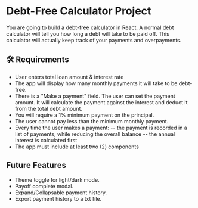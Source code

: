 # Debt-Free Calculator Project

You are going to build a debt-free calculator in React. A normal debt calculator will tell you how long a debt will take to be paid off. This calculator will actually keep track of your payments and overpayments.

## 🛠 Requirements

- User enters total loan amount & interest rate
- The app will display how many monthly payments it will take to be debt-free.
- There is a "Make a payment" field. The user can set the payment amount. It will calculate the payment against the interest and deduct it from the total debt amount.
- You will require a 1% minimum payment on the principal.
- The user cannot pay less than the minimum monthly payment.
- Every time the user makes a payment:
-- the payment is recorded in a list of payments, while reducing the overall balance
-- the annual interest is calculated first
- The app must include at least two (2) components

## Future Features

- Theme toggle for light/dark mode.
- Payoff complete modal.
- Expand/Collapsable payment history.
- Export payment history to a txt file.
